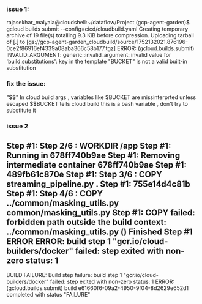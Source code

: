 ### issue 1: 
rajasekhar_malyala@cloudshell:~/dataflow/Project (gcp-agent-garden)$ gcloud builds submit --config=cicd/cloudbuild.yaml
Creating temporary archive of 19 file(s) totalling 9.3 KiB before compression.
Uploading tarball of [.] to [gs://gcp-agent-garden_cloudbuild/source/1752132021.876196-0ce2f86916ef4339a08aba366c58b177.tgz]
ERROR: (gcloud.builds.submit) INVALID_ARGUMENT: generic::invalid_argument: invalid value for 'build.substitutions': key in the template "BUCKET" is not a valid built-in substitution

 ### fix  the issue:  
  "$$"  In cloud build args , variables like $BUCKET are missinterprted unless escaped 
   $$BUCKET tells cloud build this is a bash variable , don't try to substitute it

### issue 2


Step #1: Step 2/6 : WORKDIR /app
Step #1:  Running in 678ff740b9ae
Step #1: Removing intermediate container 678ff740b9ae
Step #1:  489fb61c870e
Step #1: Step 3/6 : COPY streaming_pipeline.py .
Step #1:  755e14d4c81b
Step #1: Step 4/6 : COPY ../common/masking_utils.py common/masking_utils.py
Step #1: COPY failed: forbidden path outside the build context: ../common/masking_utils.py ()
Finished Step #1
ERROR
ERROR: build step 1 "gcr.io/cloud-builders/docker" failed: step exited with non-zero status: 1
----------------------------------------------------------------------------------------------------------------------------------------------------------------

BUILD FAILURE: Build step failure: build step 1 "gcr.io/cloud-builders/docker" failed: step exited with non-zero status: 1
ERROR: (gcloud.builds.submit) build e61660f6-09a2-4950-9f04-8d2629e652d1 completed with status "FAILURE"
